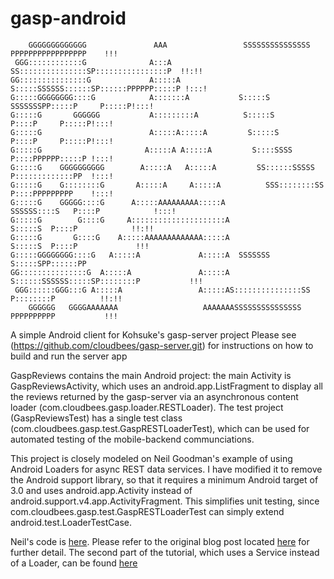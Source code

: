 gasp-android
============

        GGGGGGGGGGGGG               AAA                 SSSSSSSSSSSSSSS PPPPPPPPPPPPPPPPP    !!!
     GGG::::::::::::G              A:::A              SS:::::::::::::::SP::::::::::::::::P  !!:!!
    GG:::::::::::::::G             A:::::A            S:::::SSSSSS::::::SP::::::PPPPPP:::::P !:::!
    G:::::GGGGGGGG::::G            A:::::::A           S:::::S     SSSSSSSPP:::::P     P:::::P!:::!
    G:::::G       GGGGGG           A:::::::::A          S:::::S              P::::P     P:::::P!:::!
    G:::::G                        A:::::A:::::A         S:::::S              P::::P     P:::::P!:::!
    G:::::G                       A:::::A A:::::A         S::::SSSS           P::::PPPPPP:::::P !:::!
    G:::::G    GGGGGGGGGG        A:::::A   A:::::A         SS::::::SSSSS      P:::::::::::::PP  !:::!
    G:::::G    G::::::::G       A:::::A     A:::::A          SSS::::::::SS    P::::PPPPPPPPP    !:::!
    G:::::G    GGGGG::::G      A:::::AAAAAAAAA:::::A            SSSSSS::::S   P::::P            !:::!
    G:::::G        G::::G     A:::::::::::::::::::::A                S:::::S  P::::P            !!:!!
    G:::::G       G::::G    A:::::AAAAAAAAAAAAA:::::A               S:::::S  P::::P             !!!
    G:::::GGGGGGGG::::G   A:::::A             A:::::A  SSSSSSS     S:::::SPP::::::PP
    GG:::::::::::::::G  A:::::A               A:::::A S::::::SSSSSS:::::SP::::::::P           !!!
     GGG::::::GGG:::G A:::::A                 A:::::AS:::::::::::::::SS P::::::::P          !!:!!
        GGGGGG   GGGGAAAAAAA                   AAAAAAASSSSSSSSSSSSSSS   PPPPPPPPPP           !!!

A simple Android client for Kohsuke's gasp-server project
Please see (https://github.com/cloudbees/gasp-server.git) for instructions on how to build and run the server app

GaspReviews contains the main Android project: the main Activity is GaspReviewsActivity, which uses an android.app.ListFragment to display all the reviews returned by the gasp-server via an asynchronous content loader (com.cloudbees.gasp.loader.RESTLoader). The test project (GaspReviewsTest) has
a single test class (com.cloudbees.gasp.test.GaspRESTLoaderTest), which can be used for automated testing of the mobile-backend communciations.

This project is closely modeled on Neil Goodman's example of using Android Loaders for async REST data services. I have modified it to remove the Android support library, so that it requires a minimum Android target of 3.0 and uses android.app.Activity instead of android.support.v4.app.ActivityFragment. This simplifies unit testing, since com.cloudbees.gasp.test.GaspRESTLoaderTest can simply extend android.test.LoaderTestCase.

Neil's code is [here](https://github.com/posco2k8/rest_loader_tutorial.git). Please refer to the original blog post located [here](http://neilgoodman.net/2011/12/26/modern-techniques-for-implementing-rest-clients-on-android-4-0-and-below-part-1/) for further detail.  The second part of the tutorial, which uses a Service instead of a Loader, can be found [here](http://neilgoodman.net/2012/01/01/modern-techniques-for-implementing-rest-clients-on-android-4-0-and-below-part-2)

